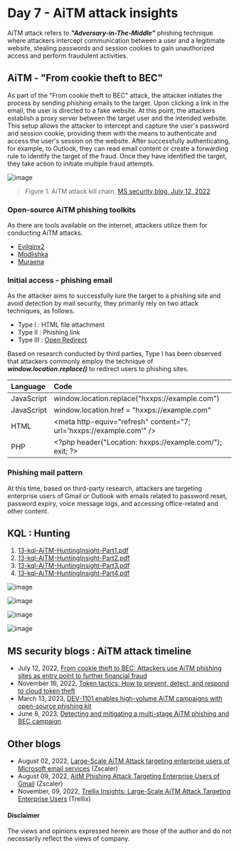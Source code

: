 # Day 7 - AiTM attack insights

AiTM attack refers to ***"Adversary-in-The-Middle"*** phishing technique where attackers intercept communication between a user and a legitimate website, stealing passwords and session cookies to gain unauthorized access and perform fraudulent activities.

## AiTM - "From cookie theft to BEC" 
As part of the "From cookie theft to BEC" attack, the attacker initiates the process by sending phishing emails to the target. Upon clicking a link in the email, the user is directed to a fake website. At this point, the attackers establish a proxy server between the target user and the intended website. This setup allows the attacker to intercept and capture the user's password and session cookie, providing them with the means to authenticate and access the user's session on the website. After successfully authenticating, for example, to Outlook, they can read email content or create a forwarding rule to identify the target of the fraud. Once they have identified the target, they take action to initiate multiple fraud attempts.

![image](https://github.com/LearningKijo/SecurityResearcher-Note/assets/120234772/10b9b7d8-f1bf-4c73-9259-7d1455c07a0d)

> Figure 1. AiTM attack kill chain, [MS security blog, July 12, 2022](https://www.microsoft.com/en-us/security/blog/2022/07/12/from-cookie-theft-to-bec-attackers-use-aitm-phishing-sites-as-entry-point-to-further-financial-fraud/)


### Open-source AiTM phishing toolkits
As there are tools available on the internet, attackers utilize them for conducting AiTM attacks.
- [Evilginx2](https://github.com/kgretzky/evilginx2)
- [Modlishka](https://github.com/drk1wi/Modlishka)
- [Muraena](https://github.com/muraenateam/muraena)

### Initial access - phishing email
As the attacker aims to successfully lure the target to a phishing site and avoid detection by mail security, they primarily rely on two attack techniques, as follows.
- Type Ⅰ : HTML file attachment
- Type Ⅱ : Phishing link
- Type Ⅲ : [Open Redirect](https://cwe.mitre.org/data/definitions/601.html)

Based on research conducted by third parties, Type Ⅰ has been observed that attackers commonly employ the technique of ***window.location.replace()*** to redirect users to phishing sites.

| Language | Code |
|:---------|:-----|
| JavaScript | window.location.replace("hxxps://example.com") |
| JavaScript | window.location.href = "hxxps://example.com" | 
| HTML | \<meta http-equiv="refresh" content="7; url='hxxps://example.com'" /\> |
| PHP | \<?php header("Location: hxxps://example.com/"); exit; ?\> | 



### Phishing mail pattern
At this time, based on third-party research, attackers are targeting enterprise users of Gmail or Outlook with emails related to password reset, password expiry, voice message logs, and accessing office-related and other content.

## KQL : Hunting

1. [13-kql-AiTM-HuntingInsight-Part1.pdf](https://github.com/LearningKijo/KQL/blob/main/KQL-Effective-Use/13-kql-AiTM-HuntingInsight-Part1.pdf)
2. [13-kql-AiTM-HuntingInsight-Part2.pdf](https://github.com/LearningKijo/KQL/blob/main/KQL-Effective-Use/13-kql-AiTM-HuntingInsight-Part2.pdf)
3. [13-kql-AiTM-HuntingInsight-Part3.pdf](https://github.com/LearningKijo/KQL/blob/main/KQL-Effective-Use/13-kql-AiTM-HuntingInsight-Part3.pdf)
4. [13-kql-AiTM-HuntingInsight-Part4.pdf](https://github.com/LearningKijo/KQL/blob/main/KQL-Effective-Use/13-kql-AiTM-HuntingInsight-Part4.pdf)

![image](https://github.com/LearningKijo/SecurityResearcher-Note/assets/120234772/cee2680e-f8be-41a0-b24f-18c0c96acfd3)

![image](https://github.com/LearningKijo/SecurityResearcher-Note/assets/120234772/cec632df-c9f7-4a74-b0a4-11eea8ef5d72)

![image](https://github.com/LearningKijo/SecurityResearcher-Note/assets/120234772/79617151-c385-4bf9-8b04-ea57a24318db)

![image](https://github.com/LearningKijo/SecurityResearcher-Note/assets/120234772/462a2a68-c945-4e58-8e37-b3de6bb4659d)

## MS security blogs : AiTM attack timeline

- July 12, 2022, [From cookie theft to BEC: Attackers use AiTM phishing sites as entry point to further financial fraud](https://www.microsoft.com/en-us/security/blog/2022/07/12/from-cookie-theft-to-bec-attackers-use-aitm-phishing-sites-as-entry-point-to-further-financial-fraud/)
- November 16, 2022, [Token tactics: How to prevent, detect, and respond to cloud token theft](https://www.microsoft.com/en-us/security/blog/2022/11/16/token-tactics-how-to-prevent-detect-and-respond-to-cloud-token-theft/)
- March 13, 2023, [DEV-1101 enables high-volume AiTM campaigns with open-source phishing kit](https://www.microsoft.com/en-us/security/blog/2023/03/13/dev-1101-enables-high-volume-aitm-campaigns-with-open-source-phishing-kit/)
- June 8, 2023, [Detecting and mitigating a multi-stage AiTM phishing and BEC campaign](https://www.microsoft.com/en-us/security/blog/2023/06/08/detecting-and-mitigating-a-multi-stage-aitm-phishing-and-bec-campaign/)

## Other blogs
- August 02, 2022, [Large-Scale AiTM Attack targeting enterprise users of Microsoft email services](https://www.zscaler.com/blogs/security-research/large-scale-aitm-attack-targeting-enterprise-users-microsoft-email-services) (Zscaler)
- August 09, 2022, [AitM Phishing Attack Targeting Enterprise Users of Gmail](https://www.zscaler.jp/blogs/security-research/aitm-phishing-attack-targeting-enterprise-users-gmail) (Zscaler)
- November, 09, 2022, [Trellix Insights: Large-Scale AiTM Attack Targeting Enterprise Users](https://kcm.trellix.com/corporate/index?page=content&id=KB96139&locale=en_US) (Trellix)

#### Disclaimer
The views and opinions expressed herein are those of the author and do not necessarily reflect the views of company.
